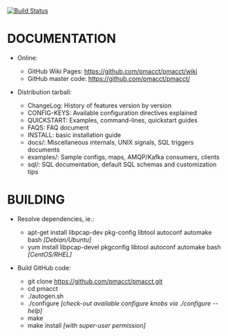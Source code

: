 [![Build Status](https://travis-ci.org/pmacct/pmacct.svg?branch=master)](https://travis-ci.org/pmacct/pmacct)

DOCUMENTATION
=============

- Online:
  * GitHub Wiki Pages: https://github.com/pmacct/pmacct/wiki
  * GitHub master code: https://github.com/pmacct/pmacct/

- Distribution tarball:
  * ChangeLog: History of features version by version 
  * CONFIG-KEYS: Available configuration directives explained
  * QUICKSTART: Examples, command-lines, quickstart guides
  * FAQS: FAQ document
  * INSTALL: basic installation guide
  * docs/: Miscellaneous internals, UNIX signals, SQL triggers documents 
  * examples/: Sample configs, maps, AMQP/Kafka consumers, clients 
  * sql/: SQL documentation, default SQL schemas and customization tips

# BUILDING

- Resolve dependencies, ie.:
  * apt-get install libpcap-dev pkg-config libtool autoconf automake bash *[Debian/Ubuntu]*
  * yum install libpcap-devel pkgconfig libtool autoconf automake bash *[CentOS/RHEL]*

- Build GitHub code:
  * git clone https://github.com/pmacct/pmacct.git
  * cd pmacct
  * ./autogen.sh
  * ./configure *[check-out available configure knobs via ./configure --help]* 
  * make
  * make install *[with super-user permission]*

